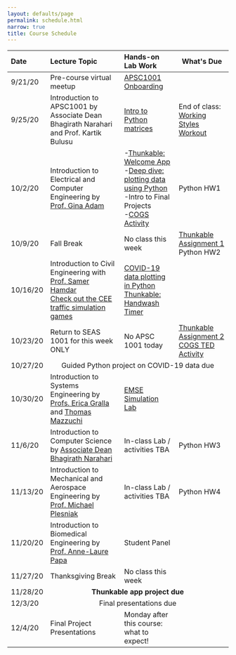 ```yaml
---
layout: defaults/page
permalink: schedule.html
narrow: true
title: Course Schedule
---
```


<table>
  <thead>
    <tr>
      <th style="text-align: left">Date</th>
      <th style="text-align: left">Lecture Topic</th>
      <th style="text-align: left">Hands-on Lab Work</th>
      <th>What's Due</th>
    </tr>
  </thead>
  <tbody>
    <tr>
      <td style="text-align: left">9/21/20</td>
      <td style="text-align: left">Pre-course virtual meetup</td>
      <td style="text-align: left"><a href="labs/week0-onboarding.html">APSC1001 Onboarding</a></td>
      <td> </td>
    </tr>
    <tr>
      <td style="text-align: left">9/25/20</td>
      <td style="text-align: left">Introduction to APSC1001 by Associate Dean Bhagirath Narahari and Prof. Kartik Bulusu</td>
      <td style="text-align: left"><a href="labs/week1-python.html">Intro to Python matrices</a></td>
      <td style="text-align: left"> End of class: <a href="https://docs.google.com/forms/d/e/1FAIpQLSfk8Peofmr0zEUFSrUNdPeWt-YPh6R7A0fls_bGC-Ai9BeOyw/viewform?usp=sf_link" target="_blank">Working Styles Workout</a></td>
    </tr>
    <tr>
      <td style="text-align: left">10/2/20</td>
      <td style="text-align: left">Introduction to Electrical and Computer Engineering by <a href="https://www.seas.gwu.edu/gina-adam" target="_blank">Prof. Gina Adam</a></td>
      <td style="text-align: left">-<a href="labs/week1-thunkable.html">Thunkable: Welcome App</a><br>-<a href="labs/week2-python.html">Deep dive: plotting data using Python</a><br>-Intro to Final Projects<br>-<a href="https://docs.google.com/forms/d/e/1FAIpQLScGJIKbpaAfe8nFVy6VNMHMqUghd0vKIZ6uMbcFrYxp_FhJdA/viewform" target="_blank">COGS Activity</a></td>
      <td>Python HW1</td>
    </tr>
    <tr>
      <td style="text-align: left">10/9/20</td>
      <td style="text-align: left">Fall Break</td>
      <td style="text-align: left">No class this week</td>
      <td><a href="assignments/thunkable-assignment1.html">Thunkable Assignment 1</a><br>Python HW2</td>
    </tr>
    <tr>
      <td style="text-align: left">10/16/20</td>
      <td style="text-align: left">Introduction to Civil Engineering with <a href="https://transportation.seas.gwu.edu/" target="_blank">Prof. Samer Hamdar</a><br><a href="/files/cee_activities.pdf">Check out the CEE traffic simulation games</a></td>
      <td style="text-align: left"><a href="labs/week3-python.html">COVID-19 data plotting in Python</a><br><a href="labs/week2-thunkable.html">Thunkable: Handwash Timer</a></td>
      <td> </td>
    </tr>
    <tr>
      <td style="text-align: left">10/23/20</td>
      <td style="text-align: left">Return to SEAS 1001 for this week ONLY</td>
      <td style="text-align: left">No APSC 1001 today</td>
      <td><a href="assignments/thunkable-assignment2.html">Thunkable Assignment 2</a><br><a href="https://docs.google.com/forms/d/e/1FAIpQLScGJIKbpaAfe8nFVy6VNMHMqUghd0vKIZ6uMbcFrYxp_FhJdA/viewform" target="_blank">COGS TED Activity</a></td>
    </tr>
    <tr>
      <td style="text-align: left">10/27/20</td>
      <td style="text-align: center" colspan="3">Guided Python project on COVID-19 data due</td>
    </tr>
    <tr>
      <td style="text-align: left">10/30/20</td>
      <td style="text-align: left">Introduction to Systems Engineering by <a href="https://www.seas.gwu.edu/erica-l-gralla" target="_blank">Profs. Erica Gralla</a> and <a href="https://www.seas.gwu.edu/thomas-mazzuchi" target="_blank">Thomas Mazzuchi</a></td>
      <td style="text-align: left"><a href="labs/emse-lab.html">EMSE Simulation Lab</a></td>
      <td> </td>
    </tr>
    <tr>
      <td style="text-align: left">11/6/20</td>
      <td style="text-align: left">Introduction to Computer Science by <a href="https://www.seas.gwu.edu/bhagirath-narahari" target="_blank">Associate Dean Bhagirath Narahari</a></td>
      <td style="text-align: left">In-class Lab / activities TBA</td>
      <td>Python HW3</td>
    </tr>
    <tr>
      <td style="text-align: left">11/13/20</td>
      <td style="text-align: left">Introduction to Mechanical and Aerospace Engineering by <a href="https://www.seas.gwu.edu/michael-w-plesniak" target="_blank">Prof. Michael Plesniak</a></td>
      <td style="text-align: left">In-class Lab / activities TBA</td>
      <td>Python HW4</td>
    </tr>
    <tr>
      <td style="text-align: left">11/20/20</td>
      <td style="text-align: left">Introduction to Biomedical Engineering by <a href="https://www.seas.gwu.edu/anne-laure-papa" target="_blank">Prof. Anne-Laure Papa</a></td>
      <td style="text-align: left">Student Panel</td>
      <td> </td>
    </tr>
    <tr>
      <td style="text-align: left">11/27/20</td>
      <td style="text-align: left">Thanksgiving Break</td>
      <td style="text-align: left">No class this week</td>
      <td> </td>
    </tr>
    <tr>
      <td style="text-align: left">11/28/20</td>
      <td style="text-align: center" colspan="3"><strong>Thunkable app project due</strong></td>
    </tr>
    <tr>
      <td style="text-align: left">12/3/20</td>
      <td style="text-align: center" colspan="3">Final presentations due</td>
    </tr>
    <tr>
      <td style="text-align: left">12/4/20</td>
      <td style="text-align: left">Final Project Presentations</td>
      <td style="text-align: left">Monday after this course: what to expect!</td>
      <td> </td>
    </tr>
  </tbody>
</table>
